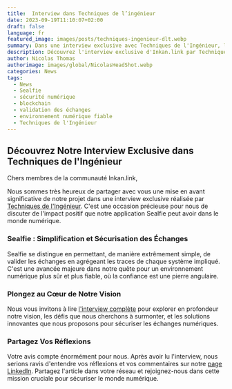 ```yaml
---
title:  Interview dans Techniques de l’ingénieur
date: 2023-09-19T11:10:07+02:00
draft: false
language: fr
featured_image: images/posts/techniques-ingenieur-dlt.webp
summary: Dans une interview exclusive avec Techniques de l'Ingénieur, l'équipe d'Inkan.link discute de l'innovation derrière Sealfie, une application qui simplifie et sécurise les échanges numériques en agrégeant les traces de chaque système impliqué. Découvrez comment Inkan.link s'engage à créer un environnement numérique plus sûr et plus fiable.
description: Découvrez l'interview exclusive d'Inkan.link par Techniques de l'Ingénieur, mettant en lumière Sealfie, l'outil qui révolutionne la sécurité des échanges numériques. Apprenez comment Sealfie simplifie la validation des échanges en agrégeant les données de chaque système, offrant ainsi une solution robuste pour un monde numérique plus sûr.
author: Nicolas Thomas
authorimage: images/global/NicolasHeadShot.webp
categories: News
tags:
  - News
  - Sealfie
  - sécurité numérique
  - blockchain
  - validation des échanges
  - environnement numérique fiable
  - Techniques de l'Ingénieur
---
```


## Découvrez Notre Interview Exclusive dans Techniques de l'Ingénieur

Chers membres de la communauté Inkan.link,

Nous sommes très heureux de partager avec vous une mise en avant significative de notre projet dans une interview exclusive réalisée par [Techniques de l'Ingénieur](https://www.techniques-ingenieur.fr/actualite/articles/basee-sur-la-blockchain-une-application-empeche-les-usurpations-didentite-126540/). C'est une occasion précieuse pour nous de discuter de l'impact positif que notre application Sealfie peut avoir dans le monde numérique.

### Sealfie : Simplification et Sécurisation des Échanges

Sealfie se distingue en permettant, de manière extrêmement simple, de valider les échanges en agrégeant les traces de chaque système impliqué. C'est une avancée majeure dans notre quête pour un environnement numérique plus sûr et plus fiable, où la confiance est une pierre angulaire.

### Plongez au Cœur de Notre Vision

Nous vous invitons à lire [l'interview complète](https://www.techniques-ingenieur.fr/actualite/articles/basee-sur-la-blockchain-une-application-empeche-les-usurpations-didentite-126540/) pour explorer en profondeur notre vision, les défis que nous cherchons à surmonter, et les solutions innovantes que nous proposons pour sécuriser les échanges numériques.

### Partagez Vos Réflexions

Votre avis compte énormément pour nous. Après avoir lu l'interview, nous serions ravis d'entendre vos réflexions et vos commentaires sur notre [page LinkedIn](https://www.linkedin.com/company/inkan-link/). Partagez l'article dans votre réseau et rejoignez-nous dans cette mission cruciale pour sécuriser le monde numérique.
